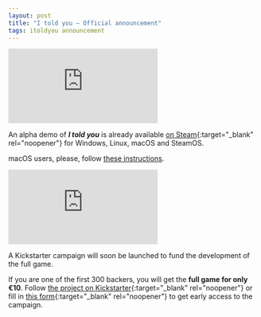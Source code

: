 ```yaml
---
layout: post
title: "I told you — Official announcement"
tags: itoldyou announcement
---
```


<iframe title="Trailer" class="video" src="https://www.youtube.com/embed/HLj1ZHla-h0" frameborder="0" allow="accelerometer; autoplay; encrypted-media; gyroscope; picture-in-picture" allowfullscreen></iframe>

An alpha demo of ***I told you*** is already available [on Steam](https://store.steampowered.com/app/1388890/I_told_you/){:target="_blank" rel="noopener"} for Windows, Linux, macOS and SteamOS.

macOS users, please, follow [these instructions](i-told-you/macOS/instructions.html).

<iframe class="steamWidget" src="https://store.steampowered.com/widget/1391290/?t=A%20tactical%20action%20adventure%20in%20which%20you%20will%20have%20to%20use%20stealth%20and%20the%20few%20resources%20at%20your%20hand%20to%20face%20the%20forces%20of%20a%20regime%20that%20took%20away%20the%20only%20thing%20you%20had%20left." frameborder="0"></iframe>

A Kickstarter campaign will soon be launched to fund the development of the full game.

If you are one of the first 300 backers, you will get the **full game for only €10**. Follow [the project on Kickstarter](https://www.kickstarter.com/projects/juanlao/i-told-you-a-new-tactical-action-adventure){:target="_blank" rel="noopener"} or fill in [this form](https://forms.gle/zbjGttcM9AU4ZFbH8){:target="_blank" rel="noopener"} to get early access to the campaign.